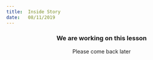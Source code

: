 ```yaml
---
title:  Inside Story
date:   08/11/2019
---
```


### <center>We are working on this lesson</center>
<center>Please come back later</center>